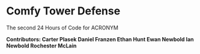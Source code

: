 # Comfy Tower Defense

The second 24 Hours of Code for ACRONYM

<b>Contributors:<b>
Carter Plasek
Daniel Franzen
Ethan Hunt
Ewan Newbold
Ian Newbold
Rochester McLain

